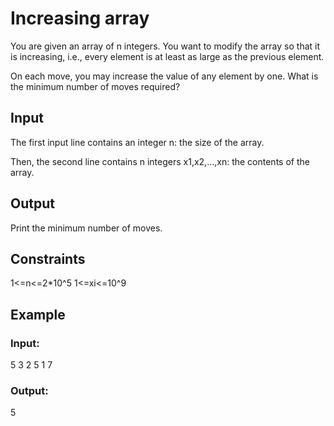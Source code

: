 # Increasing array

You are given an array of n integers. You want to modify the array so that it is increasing, i.e., every element is at least as large as the previous element.

On each move, you may increase the value of any element by one. What is the minimum number of moves required?

## Input

The first input line contains an integer n: the size of the array.

Then, the second line contains n integers x1,x2,...,xn: the contents of the array.

## Output

Print the minimum number of moves.

## Constraints

1<=n<=2\*10^5
1<=xi<=10^9

## Example

### Input:

5
3 2 5 1 7

### Output:

5
